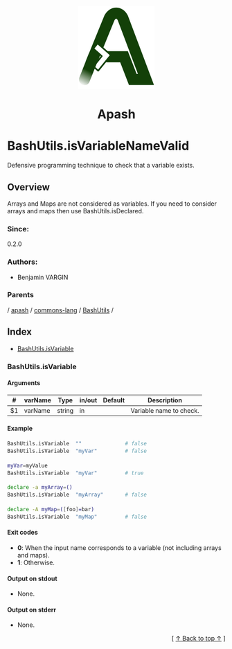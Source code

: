 
<div align='center' id='apash-top'>
  <a href='https://github.com/hastec-fr/apash'>
    <img alt='apash-logo' src='../../../../../../../assets/apash-logo.svg'/>
  </a>

  # Apash
</div>

# BashUtils.isVariableNameValid

Defensive programming technique to check that a variable exists.

## Overview

Arrays and Maps are not considered as variables.
If you need to consider arrays and maps then use BashUtils.isDeclared.

### Since:
0.2.0

### Authors:
* Benjamin VARGIN

### Parents
<!-- apash.parentBegin -->
[](../../../../.md) / [apash](../../../apash.md) / [commons-lang](../../commons-lang.md) / [BashUtils](../BashUtils.md) / 
<!-- apash.parentEnd -->

## Index

* [BashUtils.isVariable](#bashutilsisvariable)

### BashUtils.isVariable

#### Arguments
| #      | varName        | Type          | in/out   | Default    | Description                           |
|--------|----------------|---------------|----------|------------|---------------------------------------|
| $1     | varName        | string        | in       |            | Variable name to check.               |

#### Example
```bash
BashUtils.isVariable  ""              # false
BashUtils.isVariable  "myVar"         # false

myVar=myValue
BashUtils.isVariable  "myVar"         # true

declare -a myArray=()
BashUtils.isVariable  "myArray"       # false

declare -A myMap=([foo]=bar)
BashUtils.isVariable  "myMap"         # false

```

#### Exit codes

* **0**: When the input name corresponds to a variable (not including arrays and maps).
* **1**: Otherwise.

#### Output on stdout

* None.

#### Output on stderr

* None.


  <div align='right'>[ <a href='#apash-top'>↑ Back to top ↑</a> ]</div>

